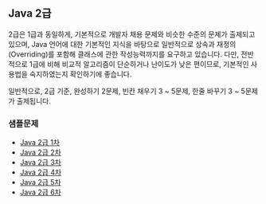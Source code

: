 ## Java 2급

2급은 1급과 동일하게, 기본적으로 개발자 채용 문제와 비슷한 수준의 문제가 출제되고 있으며, Java 언어에 대한 기본적인 지식을 바탕으로 일반적으로 상속과 재정의(Overriding)를 포함해
클래스에 관한 작성능력까지를 요구하고 있습니다. 다만, 전반적으로 1급에 비해 비교적 알고리즘이 단순하거나 난이도가 낮은 편이므로, 기본적인 사용법을 숙지하였는지 확인하기에 좋습니다.

일반적으로, 2급 기준, 완성하기 2문제, 빈칸 채우기 3 ~ 5문제, 한줄 바꾸기 3 ~ 5문제가 출제됩니다.


### 샘플문제

* [Java 2급 1차](https://github.com/tnehf18/cosPro/blob/main/java/ex_2nd/ex_2nd_01/no_list.md "Java 2급 1차")
* [Java 2급 2차](https://github.com/tnehf18/cosPro/blob/main/java/ex_2nd/ex_2nd_02/no_list.md "Java 2급 2차")
* [Java 2급 3차](https://github.com/tnehf18/cosPro/blob/main/java/ex_2nd/ex_2nd_03/no_list.md "Java 2급 3차")
* [Java 2급 4차](https://github.com/tnehf18/cosPro/blob/main/java/ex_2nd/ex_2nd_04/no_list.md "Java 2급 4차")
* [Java 2급 5차](https://github.com/tnehf18/cosPro/blob/main/java/ex_2nd/ex_2nd_05/no_list.md "Java 2급 5차")
* [Java 2급 6차](https://github.com/tnehf18/cosPro/blob/main/java/ex_2nd/ex_2nd_06/no_list.md "Java 2급 6차")

